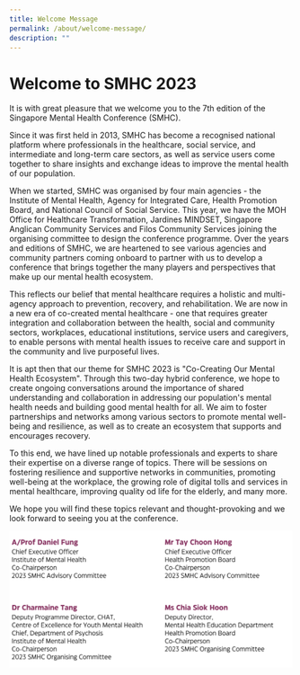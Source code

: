```yaml
---
title: Welcome Message
permalink: /about/welcome-message/
description: ""
---
```

# Welcome to SMHC 2023 

It is with great pleasure that we welcome you to the 7th edition of the Singapore Mental Health Conference (SMHC). 

Since it was first held in 2013, SMHC has become a recognised national platform where professionals in the healthcare, social service, and intermediate and long-term care sectors, as well as service users come together to share insights and exchange ideas to improve the mental health of our population. 

When we started, SMHC was organised by four main agencies - the Institute of Mental Health, Agency for Integrated Care, Health Promotion Board, and National Council of Social Service. This year, we have the MOH Office for Healthcare Transformation, Jardines MINDSET, Singapore Anglican Community Services and Filos Community Services joining the organising committee to design the conference programme. Over the years and editions of SMHC, we are heartened to see various agencies and community partners coming onboard to partner with us to develop a conference that brings together the many players and perspectives that make up our mental health ecosystem. 

This reflects our belief that mental healthcare requires a holistic and multi-agency approach to prevention, recovery, and rehabilitation. We are now in a new era of co-created mental healthcare - one that requires greater integration and collaboration between the health, social and community sectors, workplaces, educational institutions, service users and caregivers, to enable persons with mental health issues to receive care and support in the community and live purposeful lives.

It is apt then that our theme for SMHC 2023 is "Co-Creating Our Mental Health Ecosystem". Through this two-day hybrid conference, we hope to create ongoing conversations around the importance of shared understanding and collaboration in addressing our population's mental health needs and building good mental health for all. We aim to foster partnerships and networks among various sectors to promote mental well-being and resilience, as well as to create an ecosystem that supports and encourages recovery.

To this end, we have lined up notable professionals and experts to share their expertise on a diverse range of topics. There will be sessions on fostering resilience and supportive networks in communities, promoting well-being at the workplace, the growing role of digital tolls and services in mental healthcare, improving quality od life for the elderly, and many more.

We hope you will find these topics relevant and thought-provoking and we look forward to seeing you at the conference.

![](/images/for%20welcome%20message.png)